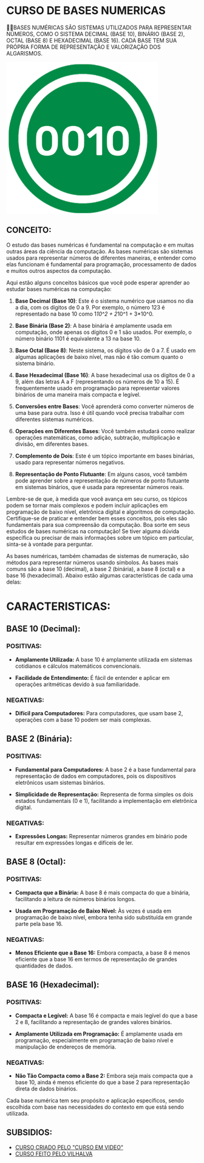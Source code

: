 # CURSO DE BASES NUMERICAS
👨‍⚖️BASES NUMÉRICAS SÃO SISTEMAS UTILIZADOS PARA REPRESENTAR NÚMEROS, COMO O SISTEMA DECIMAL (BASE 10), BINÁRIO (BASE 2), OCTAL (BASE 8) E HEXADECIMAL (BASE 16). CADA BASE TEM SUA PRÓPRIA FORMA DE REPRESENTAÇÃO E VALORIZAÇÃO DOS ALGARISMOS.

<img src="FOTO.png" align="center" width="400"> <br>

## CONCEITO:
O estudo das bases numéricas é fundamental na computação e em muitas outras áreas da ciência da computação. As bases numéricas são sistemas usados para representar números de diferentes maneiras, e entender como elas funcionam é fundamental para programação, processamento de dados e muitos outros aspectos da computação.

Aqui estão alguns conceitos básicos que você pode esperar aprender ao estudar bases numéricas na computação:

1. **Base Decimal (Base 10)**: Este é o sistema numérico que usamos no dia a dia, com os dígitos de 0 a 9. Por exemplo, o número 123 é representado na base 10 como 1*10^2 + 2*10^1 + 3*10^0.

2. **Base Binária (Base 2)**: A base binária é amplamente usada em computação, onde apenas os dígitos 0 e 1 são usados. Por exemplo, o número binário 1101 é equivalente a 13 na base 10.

3. **Base Octal (Base 8)**: Neste sistema, os dígitos vão de 0 a 7. É usado em algumas aplicações de baixo nível, mas não é tão comum quanto o sistema binário.

4. **Base Hexadecimal (Base 16)**: A base hexadecimal usa os dígitos de 0 a 9, além das letras A a F (representando os números de 10 a 15). É frequentemente usado em programação para representar valores binários de uma maneira mais compacta e legível.

5. **Conversões entre Bases**: Você aprenderá como converter números de uma base para outra. Isso é útil quando você precisa trabalhar com diferentes sistemas numéricos.

6. **Operações em Diferentes Bases**: Você também estudará como realizar operações matemáticas, como adição, subtração, multiplicação e divisão, em diferentes bases.

7. **Complemento de Dois**: Este é um tópico importante em bases binárias, usado para representar números negativos.

8. **Representação de Ponto Flutuante**: Em alguns casos, você também pode aprender sobre a representação de números de ponto flutuante em sistemas binários, que é usada para representar números reais.

Lembre-se de que, à medida que você avança em seu curso, os tópicos podem se tornar mais complexos e podem incluir aplicações em programação de baixo nível, eletrônica digital e algoritmos de computação. Certifique-se de praticar e entender bem esses conceitos, pois eles são fundamentais para sua compreensão da computação. Boa sorte em seus estudos de bases numéricas na computação! Se tiver alguma dúvida específica ou precisar de mais informações sobre um tópico em particular, sinta-se à vontade para perguntar.

As bases numéricas, também chamadas de sistemas de numeração, são métodos para representar números usando símbolos. As bases mais comuns são a base 10 (decimal), a base 2 (binária), a base 8 (octal) e a base 16 (hexadecimal). Abaixo estão algumas características de cada uma delas:

# CARACTERISTICAS:
## BASE 10 (Decimal):
### POSITIVAS:
- **Amplamente Utilizada:** A base 10 é amplamente utilizada em sistemas cotidianos e cálculos matemáticos convencionais.

- **Facilidade de Entendimento:** É fácil de entender e aplicar em operações aritméticas devido à sua familiaridade.

### NEGATIVAS:
- **Difícil para Computadores:** Para computadores, que usam base 2, operações com a base 10 podem ser mais complexas.

## BASE 2 (Binária):
### POSITIVAS:
- **Fundamental para Computadores:** A base 2 é a base fundamental para representação de dados em computadores, pois os dispositivos eletrônicos usam sistemas binários.

- **Simplicidade de Representação:** Representa de forma simples os dois estados fundamentais (0 e 1), facilitando a implementação em eletrônica digital.

### NEGATIVAS:
- **Expressões Longas:** Representar números grandes em binário pode resultar em expressões longas e difíceis de ler.

## BASE 8 (Octal):
### POSITIVAS:
- **Compacta que a Binária:** A base 8 é mais compacta do que a binária, facilitando a leitura de números binários longos.

- **Usada em Programação de Baixo Nível:** Às vezes é usada em programação de baixo nível, embora tenha sido substituída em grande parte pela base 16.

### NEGATIVAS:
- **Menos Eficiente que a Base 16:** Embora compacta, a base 8 é menos eficiente que a base 16 em termos de representação de grandes quantidades de dados.

## BASE 16 (Hexadecimal):
### POSITIVAS:
- **Compacta e Legível:** A base 16 é compacta e mais legível do que a base 2 e 8, facilitando a representação de grandes valores binários.

- **Amplamente Utilizada em Programação:** É amplamente usada em programação, especialmente em programação de baixo nível e manipulação de endereços de memória.

### NEGATIVAS:
- **Não Tão Compacta como a Base 2:** Embora seja mais compacta que a base 10, ainda é menos eficiente do que a base 2 para representação direta de dados binários.

Cada base numérica tem seu propósito e aplicação específicos, sendo escolhida com base nas necessidades do contexto em que está sendo utilizada.

## SUBSIDIOS:
- [CURSO CRIADO PELO "CURSO EM VIDEO"](https://youtube.com/playlist?list=PLHz_AreHm4dlmeSpWzJGWOmFnVF5k_IYi&si=m3FkGH0X3eS20MUx)
- [CURSO FEITO PELO VILHALVA](https://github.com/VILHALVA)

